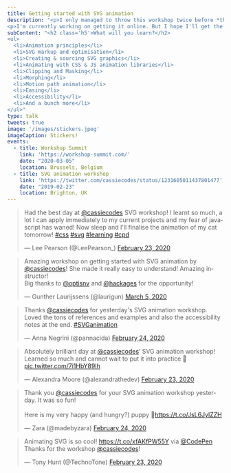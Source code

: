 ```yaml
---
title: Getting started with SVG animation
description: "<p>I only managed to throw this workshop twice before *the situation* happened</p>
<p>I'm currently working on getting it online. But I hope I'll get the chance to host it again sometime in the future. It was great fun and I love seeing what everyone makes!</p>"
subContent: "<h2 class='h5'>What will you learn?</h2>
<ul>
  <li>Animation principles</li>
  <li>SVG markup and optimisation</li>
  <li>Creating & sourcing SVG graphics</li>
  <li>Animating with CSS & JS animation libraries</li>
  <li>Clipping and Masking</li>
  <li>Morphing</li>
  <li>Motion path animation</li>
  <li>Easing</li>
  <li>Accessibility</li>
  <li>And a bunch more</li>
</ul>"
type: talk
tweets: true
image: '/images/stickers.jpeg'
imageCaption: Stickers!
events:
  - title: Workshop Summit
    link: 'https://workshop-summit.com/'
    date: "2020-03-05"
    location: Brussels, Belgium
  - title: SVG animation workshop
    link: 'https://twitter.com/cassiecodes/status/1231605011437801477'
    date: "2019-02-23"
    location: Brighton, UK
---
```


<blockquote class="twitter-tweet"><p lang="en" dir="ltr">Had the best day at <a href="https://twitter.com/cassiecodes?ref_src=twsrc%5Etfw">@cassiecodes</a> SVG workshop! I learnt so much, a lot I can apply immediately to my current projects and my fear of javascript has waned! Now sleep and I&#39;ll finalise the animation of my cat tomorrow! <a href="https://twitter.com/hashtag/css?src=hash&amp;ref_src=twsrc%5Etfw">#css</a> <a href="https://twitter.com/hashtag/svg?src=hash&amp;ref_src=twsrc%5Etfw">#svg</a> <a href="https://twitter.com/hashtag/learning?src=hash&amp;ref_src=twsrc%5Etfw">#learning</a> <a href="https://twitter.com/hashtag/cpd?src=hash&amp;ref_src=twsrc%5Etfw">#cpd</a></p>&mdash; Lee Pearson (@LeePearson_) <a href="https://twitter.com/LeePearson_/status/1231704685830168577?ref_src=twsrc%5Etfw">February 23, 2020</a></blockquote>

<blockquote class="twitter-tweet"><p lang="en" dir="ltr">Amazing workshop on getting started with SVG animation by <a href="https://twitter.com/cassiecodes?ref_src=twsrc%5Etfw">@cassiecodes</a>! She made it really easy to understand! Amazing instructor!<br>Big thanks to <a href="https://twitter.com/optisnv?ref_src=twsrc%5Etfw">@optisnv</a> and <a href="https://twitter.com/hackages?ref_src=twsrc%5Etfw">@hackages</a> for the opportunity!</p>&mdash; Gunther Laurijssens (@laurigun) <a href="https://twitter.com/laurigun/status/1235606216182816768?ref_src=twsrc%5Etfw">March 5, 2020</a></blockquote>

<blockquote class="twitter-tweet"><p lang="en" dir="ltr">Thanks <a href="https://twitter.com/cassiecodes?ref_src=twsrc%5Etfw">@cassiecodes</a> for yesterday&#39;s SVG animation workshop. Loved the tons of references and examples and also the accessibility notes at the end. <a href="https://twitter.com/hashtag/SVGanimation?src=hash&amp;ref_src=twsrc%5Etfw">#SVGanimation</a></p>&mdash; Anna Negrini (@pannacida) <a href="https://twitter.com/pannacida/status/1231881840547565568?ref_src=twsrc%5Etfw">February 24, 2020</a></blockquote>

<blockquote class="twitter-tweet"><p lang="en" dir="ltr">Absolutely brilliant day at <a href="https://twitter.com/cassiecodes?ref_src=twsrc%5Etfw">@cassiecodes</a>’ SVG animation workshop! Learned so much and cannot wait to put it into practice 💫 <a href="https://t.co/7i1HbY89Ih">pic.twitter.com/7i1HbY89Ih</a></p>&mdash; Alexandra Moore (@alexandrathedev) <a href="https://twitter.com/alexandrathedev/status/1231657521921822720?ref_src=twsrc%5Etfw">February 23, 2020</a></blockquote>

<blockquote class="twitter-tweet"><p lang="en" dir="ltr">Thank you <a href="https://twitter.com/cassiecodes?ref_src=twsrc%5Etfw">@cassiecodes</a> for your SVG animation workshop yesterday. It was so fun! <br><br>Here is my very happy (and hungry?) puppy 🐶<a href="https://t.co/JsL6JylZZH">https://t.co/JsL6JylZZH</a></p>&mdash; Zara (@madebyzara) <a href="https://twitter.com/madebyzara/status/1232016625534164992?ref_src=twsrc%5Etfw">February 24, 2020</a></blockquote>

<blockquote class="twitter-tweet"><p lang="en" dir="ltr">Animating SVG is so cool! <a href="https://t.co/xfAKfPW55Y">https://t.co/xfAKfPW55Y</a> via <a href="https://twitter.com/CodePen?ref_src=twsrc%5Etfw">@CodePen</a> Thanks for the workshop <a href="https://twitter.com/cassiecodes?ref_src=twsrc%5Etfw">@cassiecodes</a>!</p>&mdash; Tony Hunt (@TechnoTone) <a href="https://twitter.com/TechnoTone/status/1231632505041752065?ref_src=twsrc%5Etfw">February 23, 2020</a></blockquote>
